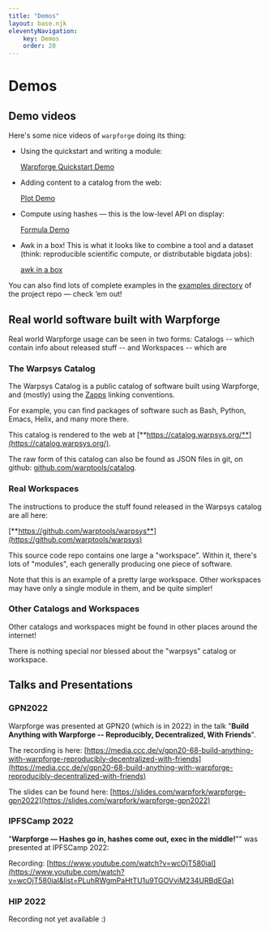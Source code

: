 ```yaml
---
title: "Demos"
layout: base.njk
eleventyNavigation: 
    key: Demos 
    order: 20
---
```


Demos
=====



Demo videos
-----------

Here's some nice videos of `warpforge` doing its thing:

- Using the quickstart and writing a module:
    
    [Warpforge Quickstart Demo](https://asciinema.org/a/ax3iU4aRu17Cx4CG1OYBNCPb6)
    
- Adding content to a catalog from the web:
    
    [Plot Demo](https://asciinema.org/a/XL03vvethmuqnA1iNJx2xDsRD)
    
- Compute using hashes — this is the low-level API on display:
    
    [Formula Demo](https://asciinema.org/a/FY4iYhlEi5m0h78oFYqqvIZYc)
    
- Awk in a box!  This is what it looks like to combine a tool and a dataset (think: reproducible scientific compute, or distributable bigdata jobs):
    
    [awk in a box](https://asciinema.org/a/CqifX73Z2JwDwLOi7DLm5El1h)
    

You can also find lots of complete examples in the
[examples directory](https://github.com/warpfork/warpforge/tree/master/examples)
of the project repo — check ‘em out!



Real world software built with Warpforge
----------------------------------------

Real world Warpforge usage can be seen in two forms:
Catalogs -- which contain info about released stuff --
and Workspaces -- which are 

### The Warpsys Catalog

The Warpsys Catalog is a public catalog of software built using Warpforge, and (mostly) using the [Zapps](https://zapps.app/) linking conventions.

For example, you can find packages of software such as Bash, Python, Emacs, Helix, and many more there.

This catalog is rendered to the web at [**https://catalog.warpsys.org/**](https://catalog.warpsys.org/).

The raw form of this catalog can also be found as JSON files in git, on github: [github.com/warptools/catalog](https://github.com/warptools/catalog).

### Real Workspaces

The instructions to produce the stuff found released in the Warpsys catalog are all here:

[**https://github.com/warptools/warpsys**](https://github.com/warptools/warpsys)

This source code repo contains one large a "workspace".
Within it, there's lots of "modules", each generally producing one piece of software.

Note that this is an example of a pretty large workspace.
Other workspaces may have only a single module in them, and be quite simpler!

### Other Catalogs and Workspaces

Other catalogs and workspaces might be found in other places around the internet!

There is nothing special nor blessed about the "warpsys" catalog or workspace.



Talks and Presentations
-----------------------

### GPN2022

Warpforge was presented at GPN20 (which is in 2022) in the talk "**Build Anything with Warpforge -- Reproducibly, Decentralized, With Friends**".

The recording is here: [https://media.ccc.de/v/gpn20-68-build-anything-with-warpforge-reproducibly-decentralized-with-friends](https://media.ccc.de/v/gpn20-68-build-anything-with-warpforge-reproducibly-decentralized-with-friends)

The slides can be found here: [https://slides.com/warpfork/warpforge-gpn2022](https://slides.com/warpfork/warpforge-gpn2022)

### IPFSCamp 2022

"**Warpforge — Hashes go in, hashes come out, exec in the middle!**"" was presented at IPFSCamp 2022:

Recording: [https://www.youtube.com/watch?v=wcOjT580iaI](https://www.youtube.com/watch?v=wcOjT580iaI&list=PLuhRWgmPaHtTU1u9TGOVviM234URBdEGa)

### HIP 2022

Recording not yet available :)
